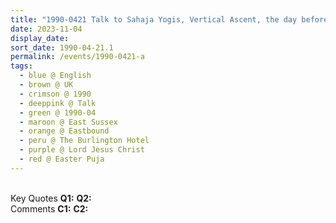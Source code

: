 ```yaml
---
title: "1990-0421 Talk to Sahaja Yogis, Vertical Ascent, the day before Easter Pūjā, Before Dinner, The Burlington Hotel, Grand Parade, Eastbourne BN21 3YN, East Sussex, UK"
date: 2023-11-04
display_date: 
sort_date: 1990-04-21.1
permalink: /events/1990-0421-a
tags:
  - blue @ English
  - brown @ UK
  - crimson @ 1990
  - deeppink @ Talk
  - green @ 1990-04
  - maroon @ East Sussex
  - orange @ Eastbound
  - peru @ The Burlington Hotel
  - purple @ Lord Jesus Christ
  - red @ Easter Puja
---
```


<br>

<wave-list>
  <list-title color="DarkSeaGreen" width="55">Key Quotes</list-title>
  <list-item color="BlanchedAlmond" width="280"><b>Q1:</b> <i></i></list-item>
  <list-item color="Lavender" width="280"><b>Q2:</b> <i></i></list-item>
</wave-list>

<br>

<wave-list>
  <list-title color="DarkSeaGreen" width="55">Comments</list-title>
  <list-item color="BlanchedAlmond" width="280"><b>C1:</b> <i></i></list-item>
  <list-item color="Lavender" width="280"><b>C2:</b> <i></i></list-item>
</wave-list>
